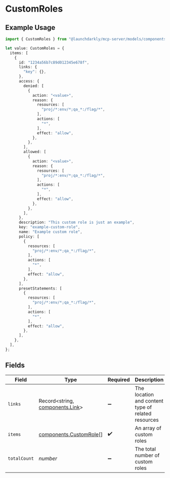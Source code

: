 # CustomRoles

## Example Usage

```typescript
import { CustomRoles } from "@launchdarkly/mcp-server/models/components";

let value: CustomRoles = {
  items: [
    {
      id: "1234a56b7c89d012345e678f",
      links: {
        "key": {},
      },
      access: {
        denied: [
          {
            action: "<value>",
            reason: {
              resources: [
                "proj/*:env/*;qa_*:/flag/*",
              ],
              actions: [
                "*",
              ],
              effect: "allow",
            },
          },
        ],
        allowed: [
          {
            action: "<value>",
            reason: {
              resources: [
                "proj/*:env/*;qa_*:/flag/*",
              ],
              actions: [
                "*",
              ],
              effect: "allow",
            },
          },
        ],
      },
      description: "This custom role is just an example",
      key: "example-custom-role",
      name: "Example custom role",
      policy: [
        {
          resources: [
            "proj/*:env/*;qa_*:/flag/*",
          ],
          actions: [
            "*",
          ],
          effect: "allow",
        },
      ],
      presetStatements: [
        {
          resources: [
            "proj/*:env/*;qa_*:/flag/*",
          ],
          actions: [
            "*",
          ],
          effect: "allow",
        },
      ],
    },
  ],
};
```

## Fields

| Field                                                              | Type                                                               | Required                                                           | Description                                                        |
| ------------------------------------------------------------------ | ------------------------------------------------------------------ | ------------------------------------------------------------------ | ------------------------------------------------------------------ |
| `links`                                                            | Record<string, [components.Link](../../models/components/link.md)> | :heavy_minus_sign:                                                 | The location and content type of related resources                 |
| `items`                                                            | [components.CustomRole](../../models/components/customrole.md)[]   | :heavy_check_mark:                                                 | An array of custom roles                                           |
| `totalCount`                                                       | *number*                                                           | :heavy_minus_sign:                                                 | The total number of custom roles                                   |